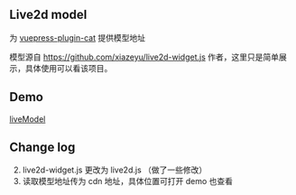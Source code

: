 ## Live2d model

为 <a href="https://github.com/QiShaoXuan/vuepress-plugin-cat">vuepress-plugin-cat</a> 提供模型地址

模型源自 https://github.com/xiazeyu/live2d-widget.js 作者，这里只是简单展示，具体使用可以看该项目。

## Demo

<a href="https://qishaoxuan.github.io/liveModel/">liveModel</a>

## Change log

2. live2d-widget.js 更改为 live2d.js （做了一些修改）
1. 读取模型地址传为 cdn 地址，具体位置可打开 demo 也查看

